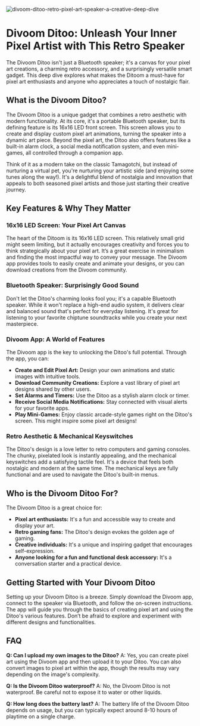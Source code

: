 ![divoom-ditoo-retro-pixel-art-speaker-a-creative-deep-dive](https://images.pexels.com/photos/18069362/pexels-photo-18069362.png?auto=compress&cs=tinysrgb&fit=crop&h=627&w=1200)

# Divoom Ditoo: Unleash Your Inner Pixel Artist with This Retro Speaker

The Divoom Ditoo isn't just a Bluetooth speaker; it's a canvas for your pixel art creations, a charming retro accessory, and a surprisingly versatile smart gadget. This deep dive explores what makes the Ditoom a must-have for pixel art enthusiasts and anyone who appreciates a touch of nostalgic flair.

## What is the Divoom Ditoo?

The Divoom Ditoo is a unique gadget that combines a retro aesthetic with modern functionality. At its core, it's a portable Bluetooth speaker, but its defining feature is its 16x16 LED front screen. This screen allows you to create and display custom pixel art animations, turning the speaker into a dynamic art piece. Beyond the pixel art, the Ditoo also offers features like a built-in alarm clock, a social media notification system, and even mini-games, all controlled through a companion app.

Think of it as a modern take on the classic Tamagotchi, but instead of nurturing a virtual pet, you're nurturing your artistic side (and enjoying some tunes along the way!). It's a delightful blend of nostalgia and innovation that appeals to both seasoned pixel artists and those just starting their creative journey.

## Key Features & Why They Matter

### 16x16 LED Screen: Your Pixel Art Canvas

The heart of the Ditoom is its 16x16 LED screen. This relatively small grid might seem limiting, but it actually encourages creativity and forces you to think strategically about your pixel art. It’s a great exercise in minimalism and finding the most impactful way to convey your message. The Divoom app provides tools to easily create and animate your designs, or you can download creations from the Divoom community.

### Bluetooth Speaker: Surprisingly Good Sound

Don't let the Ditoo's charming looks fool you; it's a capable Bluetooth speaker. While it won't replace a high-end audio system, it delivers clear and balanced sound that's perfect for everyday listening. It's great for listening to your favorite chiptune soundtracks while you create your next masterpiece.

### Divoom App: A World of Features

The Divoom app is the key to unlocking the Ditoo's full potential. Through the app, you can:

*   **Create and Edit Pixel Art:** Design your own animations and static images with intuitive tools.
*   **Download Community Creations:** Explore a vast library of pixel art designs shared by other users.
*   **Set Alarms and Timers:** Use the Ditoo as a stylish alarm clock or timer.
*   **Receive Social Media Notifications:** Stay connected with visual alerts for your favorite apps.
*   **Play Mini-Games:** Enjoy classic arcade-style games right on the Ditoo's screen. This might inspire some pixel art designs!

### Retro Aesthetic & Mechanical Keyswitches

The Ditoo's design is a love letter to retro computers and gaming consoles. The chunky, pixelated look is instantly appealing, and the mechanical keyswitches add a satisfying tactile feel. It's a device that feels both nostalgic and modern at the same time. The mechanical keys are fully functional and are used to navigate the Ditoo's built-in menus.

## Who is the Divoom Ditoo For?

The Divoom Ditoo is a great choice for:

*   **Pixel art enthusiasts:** It's a fun and accessible way to create and display your art.
*   **Retro gaming fans:** The Ditoo's design evokes the golden age of gaming.
*   **Creative individuals:** It's a unique and inspiring gadget that encourages self-expression.
*   **Anyone looking for a fun and functional desk accessory:** It's a conversation starter and a practical device.

## Getting Started with Your Divoom Ditoo

Setting up your Divoom Ditoo is a breeze. Simply download the Divoom app, connect to the speaker via Bluetooth, and follow the on-screen instructions. The app will guide you through the basics of creating pixel art and using the Ditoo's various features. Don’t be afraid to explore and experiment with different designs and functionalities.

## FAQ

**Q: Can I upload my own images to the Ditoo?**
A: Yes, you can create pixel art using the Divoom app and then upload it to your Ditoo. You can also convert images to pixel art within the app, though the results may vary depending on the image's complexity.

**Q: Is the Divoom Ditoo waterproof?**
A: No, the Divoom Ditoo is not waterproof. Be careful not to expose it to water or other liquids.

**Q: How long does the battery last?**
A: The battery life of the Divoom Ditoo depends on usage, but you can typically expect around 8-10 hours of playtime on a single charge.
